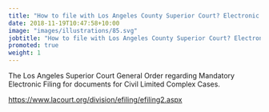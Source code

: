 ```yaml
---
title: "How to file with Los Angeles County Superior Court? Electronic Filing Portal 101 for LA."
date: 2018-11-19T10:47:58+10:00
image: "images/illustrations/85.svg"
jobtitle: "How to file with Los Angeles County Superior Court? Electronic Filing Portal 101 for LA."
promoted: true
weight: 1
---
```


The Los Angeles Superior Court General Order regarding Mandatory Electronic Filing for documents for Civil Limited Complex Cases. 


https://www.lacourt.org/division/efiling/efiling2.aspx
